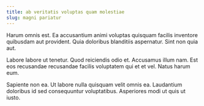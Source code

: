```yaml
---
title: ab veritatis voluptas quam molestiae
slug: magni pariatur
---
```


Harum omnis est. Ea accusantium animi voluptas quisquam facilis inventore quibusdam aut provident. Quia doloribus blanditiis aspernatur. Sint non quia aut.

Labore labore ut tenetur. Quod reiciendis odio et. Accusamus illum nam. Est eos recusandae recusandae facilis voluptatem qui et et vel. Natus harum eum.

Sapiente non ea. Ut labore nulla quisquam velit omnis ea. Laudantium doloribus id sed consequuntur voluptatibus. Asperiores modi ut quis ut iusto.
